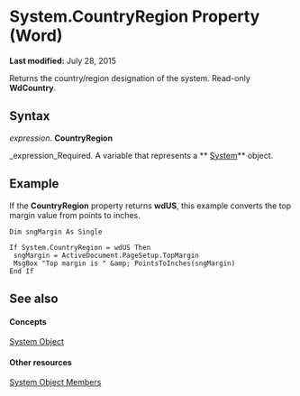 
# System.CountryRegion Property (Word)

 **Last modified:** July 28, 2015

Returns the country/region designation of the system. Read-only  **WdCountry**.

## Syntax

 _expression_. **CountryRegion**

 _expression_Required. A variable that represents a  ** [System](db15d780-3bbc-9515-a988-ea798777496f.md)** object.


## Example

If the  **CountryRegion** property returns **wdUS**, this example converts the top margin value from points to inches.


```
Dim sngMargin As Single 
 
If System.CountryRegion = wdUS Then 
 sngMargin = ActiveDocument.PageSetup.TopMargin 
 MsgBox "Top margin is " &amp; PointsToInches(sngMargin) 
End If
```


## See also


#### Concepts


 [System Object](db15d780-3bbc-9515-a988-ea798777496f.md)
#### Other resources


 [System Object Members](788b78de-8dbc-033d-34dc-0e35108f785f.md)
